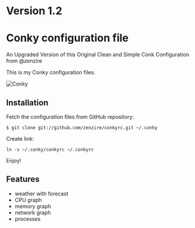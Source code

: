 Version 1.2
=======================

Conky configuration file
========================
An Upgraded Version of this Original Clean and Simple Conk Configuration from @zenzire 

This is my Conky configuration files. 

![Conky](https://raw.github.com/zenzire/conkyrc/master/screenshot.png)


Installation
------------

Fetch the configuration files from GitHub repository:

``
$ git clone git://github.com/zenzire/conkyrc.git ~/.conky
``

Create link:

``
ln -s ~/.conky/conkyrc ~/.conkyrc
``

Enjoy!

Features
--------

* weather with forecast
* CPU graph
* memory graph
* network graph
* processes 

